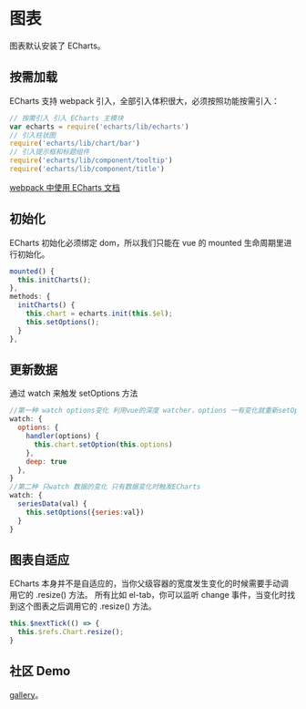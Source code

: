 # 图表

图表默认安装了 ECharts。

## 按需加载

ECharts 支持 webpack 引入，全部引入体积很大，必须按照功能按需引入：

```js
// 按需引入 引入 ECharts 主模块
var echarts = require('echarts/lib/echarts')
// 引入柱状图
require('echarts/lib/chart/bar')
// 引入提示框和标题组件
require('echarts/lib/component/tooltip')
require('echarts/lib/component/title')
```

[webpack 中使用 ECharts 文档](https://echarts.apache.org/zh/tutorial.html#%E5%9C%A8%20webpack%20%E4%B8%AD%E4%BD%BF%E7%94%A8%20ECharts)

## 初始化

ECharts 初始化必须绑定 dom，所以我们只能在 vue 的 mounted 生命周期里进行初始化。

```js
mounted() {
  this.initCharts();
},
methods: {
  initCharts() {
    this.chart = echarts.init(this.$el);
    this.setOptions();
  }
},
```

## 更新数据

通过 watch 来触发 setOptions 方法

```js
//第一种 watch options变化 利用vue的深度 watcher，options 一有变化就重新setOption
watch: {
  options: {
    handler(options) {
      this.chart.setOption(this.options)
    },
    deep: true
  },
}
//第二种 只watch 数据的变化 只有数据变化时触发ECharts
watch: {
  seriesData(val) {
    this.setOptions({series:val})
  }
}
```

## 图表自适应

ECharts 本身并不是自适应的，当你父级容器的宽度发生变化的时候需要手动调用它的 .resize() 方法。 所有比如 el-tab，你可以监听 change 事件，当变化时找到这个图表之后调用它的 .resize() 方法。

```js
this.$nextTick(() => {
  this.$refs.Chart.resize();
}
```

## 社区 Demo

[gallery](https://gallery.echartsjs.com/explore.html)。